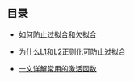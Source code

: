 ## 目录

- [如何防止过拟合和欠拟合](https://github.com/liuchuanloong/AI-Notes/blob/master/DeepLearningNotes/%E6%AC%A0%E6%8B%9F%E5%90%88%E5%92%8C%E8%BF%87%E6%8B%9F%E5%90%88.md#%E5%A6%82%E4%BD%95%E9%98%B2%E6%AD%A2%E8%BF%87%E6%8B%9F%E5%90%88%E5%92%8C%E6%AC%A0%E6%8B%9F%E5%90%88)

- [为什么L1和L2正则化可防止过拟合](https://github.com/liuchuanloong/AI-Notes/blob/master/DeepLearningNotes/%E4%B8%BA%E4%BB%80%E4%B9%88L1%E5%92%8CL2%E6%AD%A3%E5%88%99%E5%8C%96%E5%8F%AF%E9%98%B2%E6%AD%A2%E8%BF%87%E6%8B%9F%E5%90%88.md)

- [一文详解常用的激活函数](https://github.com/liuchuanloong/AI-Notes/blob/master/DeepLearningNotes/一文详解常用的激活函数.md)